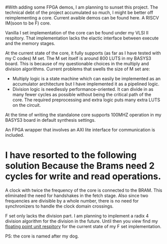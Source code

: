 #With adding some FPGA demos, I am planning to sunset this project. The technical debt of the project accumulated so much, I might be better off reimplementing a core. Current avaible demos can be found here.
A RISCV IM(soon to be F) core.

 Vanilla I set implementation of the core can be found under my VLSI II respitory. That implementation lacks the elactic interface between execute and the memory stages.

 At the current state of the core, it fully supports (as far as I have tested with my C codes) M set. The M set itself is around 800 LUTS in my BASYS3 board. This is because of my questionable choices in the multiply and division algorithms. Current problems that swells the size of M set are:
 - Multiply logic is a state machine which can easily be implemented as an accumulator architecture but I have implemented it as a pipelined logic.
 - Division logic is needlessly performance-oriented. It can divide in as many fewer cycles as possible without being the critical path of the core. The required preprocessing and extra logic puts many extra LUTS on the circuit.

At the time of writing the standalone core supports 100MHZ operation in my BASYS3 board in default synthesis settings.

An FPGA wrapper that involves an AXI lite interface for communication is included. 
# I have resorted to the following solution Because the Brams need 2 cycles for write and read operations.
A clock with twice the frequency of the core is connected to the BRAM. This eliminated the need for handshakes in the fetch stage. Also since two frequencies are divisible by a whole number, there is no need for synchronizers to handle the clock domain crossings. 

F set only lacks the division part. I am planning to implement a radix 4 division algorithm for the division in the future. Until then you view find my [floating point unit respitory](https://github.com/Erincutku007/Floating-Point-Unit) for the current state of my F set implementation. 

PS: the core is named after my dog.
